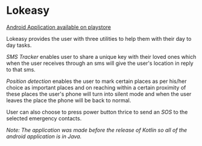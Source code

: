 # Lokeasy

[Android Application available on playstore](https://play.google.com/store/apps/details?id=cardview.com.lokeasy&hl=en)


Lokeasy provides the user with three utilities to help them with their day to day tasks.

*SMS Tracker* enables user to share a unique key with their loved ones which when the user receives through an sms will give the user's location in reply to that sms.

*Position detection* enables the user to mark certain places as per his/her choice as important places and on reaching within a certain proximity of these places the user's phone will turn into silent mode and when the user leaves the place the phone will be back to normal.

User can also choose to press power button thrice to send an *SOS* to the selected emergency contacts.

_Note: The application was made before the release of Kotlin so all of the android application is in Java._
